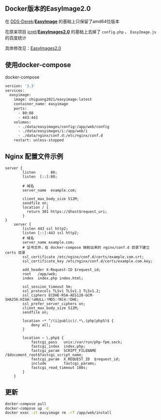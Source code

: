 ## Docker版本的EasyImage2.0

在 [DDS-Derek](https://github.com/DDS-Derek)/[**EasyImage**](https://github.com/DDS-Derek/EasyImage) 的基础上只保留了amd64位版本

在原来项目 [icret](https://github.com/icret)/[**EasyImages2.0**](https://github.com/icret/EasyImages2.0) 的基础上去掉了 `config.php` 、 `EasyImage.js`  的百度统计

具体修改见：[EasyImages2.0](https://github.com/BaeKey/EasyImages2.0/commits/master)

## 使用docker-compose

docker-compose

```bash
version: '3.3'
services:
  easyimage:
    image: shiguang2021/easyimage:latest
    container_name: easyimage
    ports:
      - 80:80
      - 443:443
    volumes:
      - ./data/easyimages/config:/app/web/config
      - ./data/easyimages/i:/app/web/i
      - ./data/nginx/conf.d:/etc/nginx/conf.d
    restart: unless-stopped
```
## Nginx 配置文件示例

```
server {
        listen       80;
        listen  [::]:80;

        # 域名
        server_name  example.com;

        client_max_body_size 512M;
        sendfile on;
        location / {
          return 301 https://$host$request_uri;
        }
}
    server {
        listen 443 ssl http2;
        listen [::]:443 ssl http2;
        # 域名
        server_name example.com;
        # 证书文件，在 docker-compose 映射出来的 nginx/conf.d 目录下建立 certs 目录
        ssl_certificate /etc/nginx/conf.d/certs/example.com.crt;
        ssl_certificate_key /etc/nginx/conf.d/certs/example.com.key;

        add_header X-Request-ID $request_id;
        root   /app/web;
        index  index.php index.html;

        ssl_session_timeout 5m;
        ssl_protocols TLSv1 TLSv1.1 TLSv1.2;
        ssl_ciphers ECDHE-RSA-AES128-GCM-SHA256:HIGH:!aNULL:!MD5:!RC4:!DHE;
        ssl_prefer_server_ciphers on;
        client_max_body_size 512M;
        sendfile on;

        location ~* ^/(i|public)/.*\.(php|php5)$ {
            deny all;
        }

        location ~ \.php$ {
            fastcgi_pass   unix:/var/run/php-fpm.sock;
            fastcgi_index  index.php;
            fastcgi_param  SCRIPT_FILENAME  /$document_root$fastcgi_script_name;
            fastcgi_param  X_REQUEST_ID  $request_id;
            include        fastcgi_params;
            fastcgi_read_timeout 180s;
        }
    }
```

## 更新

```bash
docker-compose pull
docker-compose up -d
docker exec -it easyimage rm -rf /app/web/install
```
